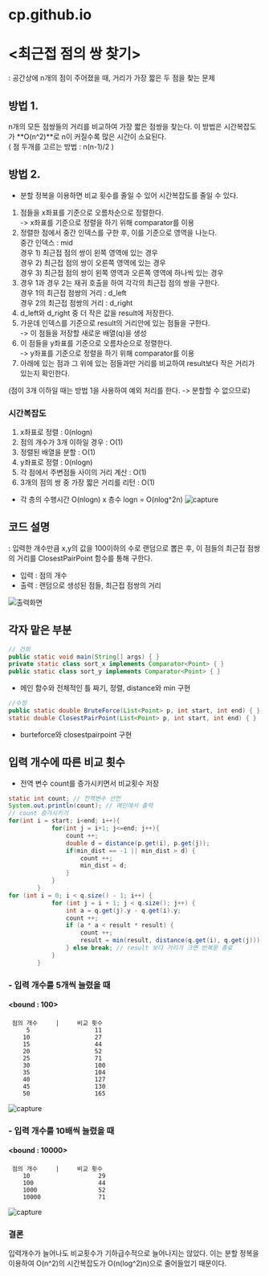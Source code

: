 # cp.github.io
# <최근접 점의 쌍 찾기>
 : 공간상에 n개의 점이 주어졌을 때, 거리가 가장 짧은 두 점을 찾는 문제

## 방법 1.
n개의 모든 점쌍들의 거리를 비교하여 가장 짧은 점쌍을 찾는다.
이 방법은 시간복잡도가 **O(n^2)**로 n이 커질수록 많은 시간이 소요된다.   
( 점 두개를 고르는 방법 : n(n-1)/2 )

## 방법 2.
* 분할 정복을 이용하면 비교 횟수를 줄일 수 있어 시간복잡도를 줄일 수 있다.

1. 점들을 x좌표를 기준으로 오름차순으로 정렬한다.   
-> x좌표를 기준으로 정렬을 하기 위해 comparator를 이용
2. 정렬한 점에서 중간 인덱스를 구한 후, 이를 기준으로 영역을 나눈다.   
중간 인덱스 : mid   
경우 1) 최근접 점의 쌍이 왼쪽 영역에 있는 경우   
경우 2) 최근접 점의 쌍이 오른쪽 영역에 있는 경우   
경우 3) 최근접 점의 쌍이 왼쪽 영역과 오른쪽 영역에 하나씩 있는 경우   
3. 경우 1과 경우 2는 재귀 호출을 하여 각각의 최근접 점의 쌍을 구한다.   
경우 1의 최근접 점쌍의 거리 : d_left   
경우 2의 최근접 점쌍의 거리 : d_right   
4. d_left와 d_right 중 더 작은 값을 result에 저장한다.   
5. 가운데 인덱스를 기준으로 result의 거리안에 있는 점들을 구한다.   
-> 이 점들을 저장할 새로운 배열(q)을 생성   
6. 이 점들을 y좌표를 기준으로 오름차순으로 정렬한다.   
-> y좌표를 기준으로 정렬을 하기 위해 comparator를 이용   
7. 아래에 있는 점과 그 위에 있는 점들과만 거리를 비교하여 result보다 작은 거리가 있는지 확인한다.   

(점이 3개 이하일 때는 방법 1을 사용하여 예외 처리를 한다. -> 분할할 수 없으므로)   

### 시간복잡도
1. x좌표로 정렬 : 0(nlogn)
2. 점의 개수가 3개 이하일 경우 : O(1)
3. 정렬된 배열을 분할 : O(1)
4. y좌표로 정렬 : 0(nlogn)
5. 각 점에서 주변점들 사이의 거리 계산 : O(1)
6. 3개의 점의 쌍 중 가장 짧은 거리를 리턴 : O(1)

- 각 층의 수행시간 O(nlogn) x 층수 logn = O(nlog^2n)
![capture](https://postfiles.pstatic.net/MjAyMTAzMjlfMjc1/MDAxNjE3MDI1NjU2MDU0.oKNZNsc_VVoj0aYFsA10tbeywI-41Q7hQqL3VQrUDesg.PambwhGDf4RAOvT-S8SfS3AfWrXe7kPn8RljZL0nBDIg.PNG.hongsubakgame/image.png?type=w966)
## 코드 설명
: 입력한 개수만큼 x,y의 값을 100이하의 수로 랜덤으로 뽑은 후, 이 점들의 최근접 점쌍의 거리를 ClosestPairPoint 함수를 통해 구한다.
- 입력 : 점의 개수
- 출력 : 랜덤으로 생성된 점들, 최근접 점쌍의 거리

![출력화면](https://postfiles.pstatic.net/MjAyMTAzMjlfOTMg/MDAxNjE3MDI3Nzk5NDU0.ZC0rhIxN7jdIDLrJXggmpDGYVy1YMzCR-DlauDe4Wi4g.j0MFW_nCG0zidOjYeWjRd1hTbq1HefpWCwpUXQyg9QQg.PNG.hongsubakgame/image.png?type=w966)

## 각자 맡은 부분
```java
// 건희
public static void main(String[] args) { }
private static class sort_x implements Comparator<Point> { }
public static class sort_y implements Comparator<Point> { }
```
- 메인 함수와 전체적인 틀 짜기, 정렬, distance와 min 구현

```java
//수정
public static double BruteForce(List<Point> p, int start, int end) { }
static double ClosestPairPoint(List<Point> p, int start, int end) { }
```
- burteforce와 closestpairpoint 구현

## 입력 개수에 따른 비교 횟수
* 전역 변수 count를 증가시키면서 비교횟수 저장
```java
static int count; // 전역변수 선언
System.out.println(count); // 메인에서 출력
// count 증가시키기
for(int i = start; i<end; i++){
            for(int j = i+1; j<=end; j++){
                count ++;
                double d = distance(p.get(i), p.get(j));
                if(min_dist == -1 || min_dist > d) {
                    count ++;
                    min_dist = d;
                }
            }
        }
for (int i = 0; i < q.size() - 1; i++) {
            for (int j = i + 1; j < q.size(); j++) {
                int a = q.get(j).y - q.get(i).y;
                count ++;
                if (a * a < result * result) {
                    count ++;
                    result = min(result, distance(q.get(i), q.get(j)));
                } else break; // result 보다 거리가 크면 반복문 종료
            }
        }
```
### - 입력 개수를 5개씩 늘렸을 때
#### <bound : 100>   
     점의 개수     |     비교 횟수
         5                  11
        10                  27
        15                  44
        20                  52
        25                  71
        30                  100
        35                  104
        40                  127
        45                  130
        50                  165

![capture](https://postfiles.pstatic.net/MjAyMTAzMjlfNCAg/MDAxNjE3MDE4NzU4NDY1.vmix5Aexjxia4Z5eS4dNaMnhVkNUAaotKcNYYVeczRMg.4RvR-bSiqdVOx_d1y3M_Vd3MWQZ1U73KCRgW3gsMij0g.PNG.hongsubakgame/capture.png?type=w966)

### - 입력 개수를 10배씩 늘렸을 때
#### <bound : 10000>   
     점의 개수     |     비교 횟수
        10                   29
        100                  44
        1000                 52
        10000                71

![capture](https://postfiles.pstatic.net/MjAyMTAzMjlfMjcg/MDAxNjE3MDE4ODQ3NTE0.cXQsovNh3s75rS1ImdlYX9IOpIDXJ1wOfqn_AZlDM-Qg.SfVvOf48BrCc6-FbisW2W0XhpYDGIAFt7hISP0JBiYYg.PNG.hongsubakgame/image.png?type=w966)

### 결론
입력개수가 늘어나도 비교횟수가 기하급수적으로 늘어나지는 않았다.
이는 분할 정복을 이용하여 O(n^2)의 시간복잡도가 O(n(log^2)n)으로 줄어들었기 때문이다.
